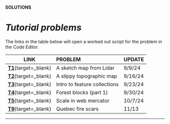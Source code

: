 __SOLUTIONS__  

# _**Tutorial problems**_  

The links in the table below will open a worked out script for the problem in the Code Editor.  

| LINK                          | PROBLEM                       | UPDATE                |
|:--:                           | :--                           | :--                   |
| [__T1__][T1]{target=_blank}   | A sketch map from Lidar       | 9/9/24                |        
| [__T2__][T2]{target=_blank}   | A slippy topographic map      | 9/16/24               |
| [__T3__][T3]{target=_blank}   | Intro to feature collections  | 9/23/24               |
| [__T4__][T4]{target=_blank}   | Forest blocks (part 1)        | 9/30/24               |
| [__T5__][T5]{target=_blank}   | Scale in web mercator         | 10/7/24               |
| [__T9__][T9]{target=_blank}   | Quebec fire scars             | 11/13                 |

---  

[T1]: https://code.earthengine.google.com/8594991b19a01d090295d465d9a24cda  
[T2]: https://code.earthengine.google.com/8ba3f393f1966d6c867e0921749c1393  
[T3]: https://code.earthengine.google.com/486d4443761812f6cf5e36a7b75d519c  
[T4]: https://code.earthengine.google.com/5c170e459a75608f23f388069b3d745e
[T5]: https://code.earthengine.google.com/60be2ea85f477f16375626cbcd86ad07

[T9]: https://code.earthengine.google.com/ae87e026261abbf7fc9a63b540504cda
